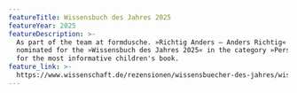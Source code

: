 ```yaml
---
featureTitle: Wissensbuch des Jahres 2025
featureYear: 2025
featureDescription: >-
  As part of the team at formdusche. »Richtig Anders — Anders Richtig« is
  nominated for the »Wissensbuch des Jahres 2025« in the category »Perspektive«
  for the most informative children's book.
feature_link: >-
  https://www.wissenschaft.de/rezensionen/wissensbuecher-des-jahres/wissensbuch-des-jahres-2025/
---
```



